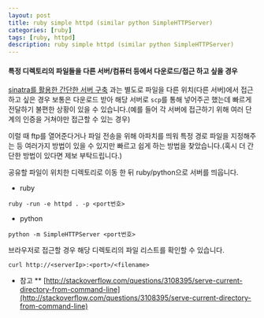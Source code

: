 ```yaml
---
layout: post
title: ruby simple httpd (similar python SimpleHTTPServer)
categories: [ruby]
tags: [ruby, httpd]
description: ruby simple httpd (similar python SimpleHTTPServer)
---
```



#### 특정 디렉토리의 파일들을 다른 서버/컴퓨터 등에서 다운로드/접근 하고 싶을 경우
  
[sinatra를 활용한 간단한 서버 구축](http://thswave.github.io/ruby/sinatra/2015/05/26/introduce-sinatra.html) 과는 별도로 파일을 다른 위치(다른 서버)에서 접근하고 싶은 경우 보통은 다운로드 받아 해당 서버로 `scp`를 통해 넣어주곤 했는데 빠르게 전달하기 불편한 상황이 있을 수 있습니다.(예를 들어 각 서버에 접근하기 위해 여러 단계의 인증을 거쳐야만 접근할 수 있는 경우)  
  
이럴 때 ftp를 열어준다거나 파일 전송을 위해 아파치를 띄워 특정 경로 파일을 지정해주는 등 여러가지 방법이 있을 수 있지만 빠르고 쉽게 하는 방법을 찾았습니다.(혹시 더 간단한 방법이 있다면 제보 부탁드립니다.)
  
공유할 파일이 위치한 디렉토리로 이동 한 뒤 ruby/python으로 서버를 띄웁니다.

* ruby

```
ruby -run -e httpd . -p <port번호>
```

* python  
  
```
python -m SimpleHTTPServer <port번호>
```
  

브라우저로 접근할 경우 해당 디렉토리의 파일 리스트를 확인할 수 있습니다. 
  
```
curl http://<serverIp>:<port>/<filename>
```  
  

* 참고
** [http://stackoverflow.com/questions/3108395/serve-current-directory-from-command-line](http://stackoverflow.com/questions/3108395/serve-current-directory-from-command-line)